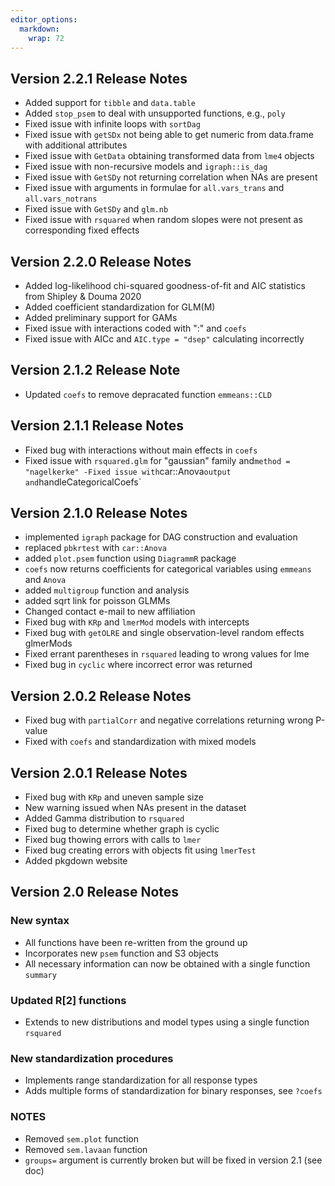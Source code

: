 ```yaml
---
editor_options: 
  markdown: 
    wrap: 72
---
```


## Version 2.2.1 Release Notes

-   Added support for `tibble` and `data.table`
-   Added `stop_psem` to deal with unsupported functions, e.g., `poly`
-   Fixed issue with infinite loops with `sortDag`
-   Fixed issue with `getSDx` not being able to get numeric from
    data.frame with additional attributes
-   Fixed issue with `GetData` obtaining transformed data from `lme4`
    objects
-   Fixed issue with non-recursive models and `igraph::is_dag`
-   Fixed issue with `GetSDy` not returning correlation when NAs are
    present
-   Fixed issue with arguments in formulae for `all.vars_trans` and
    `all.vars_notrans`
-   Fixed issue with `GetSDy` and `glm.nb`
-   Fixed issue with `rsquared` when random slopes were not present as
    corresponding fixed effects

## Version 2.2.0 Release Notes

-   Added log-likelihood chi-squared goodness-of-fit and AIC statistics
    from Shipley & Douma 2020
-   Added coefficient standardization for GLM(M)
-   Added preliminary support for GAMs
-   Fixed issue with interactions coded with ":" and `coefs`
-   Fixed issue with AICc and `AIC.type = "dsep"` calculating
    incorrectly

## Version 2.1.2 Release Note

-   Updated `coefs` to remove depracated function `emmeans::CLD`

## Version 2.1.1 Release Notes

-   Fixed bug with interactions without main effects in `coefs`
-   Fixed issue with `rsquared.glm` for "gaussian" family
    and`method = "nagelkerke" -Fixed issue with`car::Anova`output and`handleCategoricalCoefs\`

## Version 2.1.0 Release Notes

-   implemented `igraph` package for DAG construction and evaluation
-   replaced `pbkrtest` with `car::Anova`
-   added `plot.psem` function using `DiagrammR` package
-   `coefs` now returns coefficients for categorical variables using
    `emmeans` and `Anova`
-   added `multigroup` function and analysis
-   added sqrt link for poisson GLMMs
-   Changed contact e-mail to new affiliation
-   Fixed bug with `KRp` and `lmerMod` models with intercepts
-   Fixed bug with `getOLRE` and single observation-level random effects
    glmerMods
-   Fixed errant parentheses in `rsquared` leading to wrong values for
    lme
-   Fixed bug in `cyclic` where incorrect error was returned

## Version 2.0.2 Release Notes

-   Fixed bug with `partialCorr` and negative correlations returning
    wrong P-value
-   Fixed with `coefs` and standardization with mixed models

## Version 2.0.1 Release Notes

-   Fixed bug with `KRp` and uneven sample size
-   New warning issued when NAs present in the dataset
-   Added Gamma distribution to `rsquared`
-   Fixed bug to determine whether graph is cyclic
-   Fixed bug thowing errors with calls to `lmer`
-   Fixed bug creating errors with objects fit using `lmerTest`
-   Added pkgdown website

## Version 2.0 Release Notes

### New syntax

-   All functions have been re-written from the ground up
-   Incorporates new `psem` function and S3 objects
-   All necessary information can now be obtained with a single function
    `summary`

### Updated R[2] functions

-   Extends to new distributions and model types using a single function
    `rsquared`

### New standardization procedures

-   Implements range standardization for all response types
-   Adds multiple forms of standardization for binary responses, see
    `?coefs`

### NOTES

-   Removed `sem.plot` function
-   Removed `sem.lavaan` function
-   `groups=` argument is currently broken but will be fixed in version
    2.1 (see doc)
